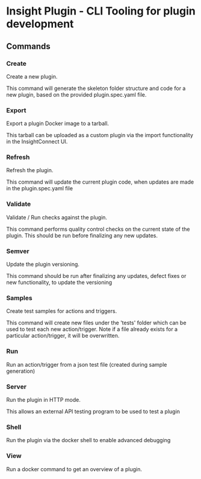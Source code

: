 # Insight Plugin - CLI Tooling for plugin development

## Commands

### Create
Create a new plugin.

This command will generate the skeleton folder structure and 
code for a new plugin, based on the provided plugin.spec.yaml file.

### Export
Export a plugin Docker image to a tarball.

This tarball can be uploaded as a custom plugin 
via the import functionality in the InsightConnect UI.

### Refresh
Refresh the plugin.

This command will update the current plugin code, 
when updates are made in the plugin.spec.yaml file

### Validate
Validate / Run checks against the plugin. 

This command performs quality control checks on the current 
state of the plugin. 
This should be run before finalizing any new updates.

### Semver
Update the plugin versioning. 

This command should be run after finalizing any updates, 
defect fixes or new functionality, to update the versioning

### Samples
Create test samples for actions and triggers. 

This command will create new files under the 'tests' folder which can be 
used to test each new action/trigger. 
Note if a file already exists for a particular action/trigger, it will be overwritten.

### Run
Run an action/trigger from a json test file (created during sample generation)

### Server
Run the plugin in HTTP mode. 

This allows an external API testing program to be used to test a plugin 

### Shell
Run the plugin via the docker shell to enable advanced debugging

### View
Run a docker command to get an overview of a plugin.
